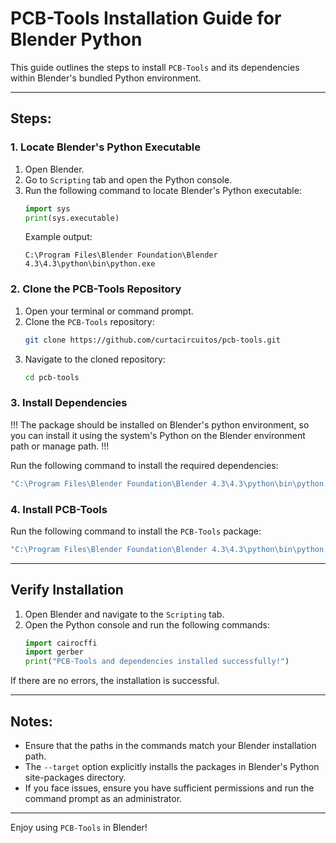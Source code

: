 
# PCB-Tools Installation Guide for Blender Python

This guide outlines the steps to install `PCB-Tools` and its dependencies within Blender's bundled Python environment.

---

## Steps:

### 1. Locate Blender's Python Executable
1. Open Blender.
2. Go to `Scripting` tab and open the Python console.
3. Run the following command to locate Blender's Python executable:
   ```python
   import sys
   print(sys.executable)
   ```
   Example output:
   ```
   C:\Program Files\Blender Foundation\Blender 4.3\4.3\python\bin\python.exe
   ```

### 2. Clone the PCB-Tools Repository
1. Open your terminal or command prompt.
2. Clone the `PCB-Tools` repository:
   ```bash
   git clone https://github.com/curtacircuitos/pcb-tools.git
   ```
3. Navigate to the cloned repository:
   ```bash
   cd pcb-tools
   ```

### 3. Install Dependencies

!!! The package should be installed on Blender's python environment, so you can install it using the system's Python on the Blender environment path or manage path. !!!

Run the following command to install the required dependencies:
```bash
"C:\Program Files\Blender Foundation\Blender 4.3\4.3\python\bin\python.exe" -m pip install -r requirements.txt --target "C:\Program Files\Blender Foundation\Blender 4.3\4.3\python\lib\site-packages"
```

### 4. Install PCB-Tools
Run the following command to install the `PCB-Tools` package:
```bash
"C:\Program Files\Blender Foundation\Blender 4.3\4.3\python\bin\python.exe" -m pip install . --target "C:\Program Files\Blender Foundation\Blender 4.3\4.3\python\lib\site-packages"
```

---

## Verify Installation
1. Open Blender and navigate to the `Scripting` tab.
2. Open the Python console and run the following commands:
   ```python
   import cairocffi
   import gerber
   print("PCB-Tools and dependencies installed successfully!")
   ```

If there are no errors, the installation is successful.

---

## Notes:
- Ensure that the paths in the commands match your Blender installation path.
- The `--target` option explicitly installs the packages in Blender's Python site-packages directory.
- If you face issues, ensure you have sufficient permissions and run the command prompt as an administrator.

---

Enjoy using `PCB-Tools` in Blender!
